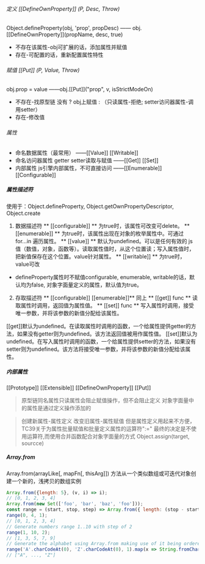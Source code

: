 ###### 定义 [[DefineOwnProperty]] (P, Desc, Throw)
Object.defineProperty(obj, 'prop', propDesc) —— obj.[[DefineOwnProperty]](propName, desc, true)
- 不存在该属性-obj可扩展的话，添加属性并赋值
- 存在-可配置的话，重新配置属性特性

###### 赋值  [[Put]] (P, Value, Throw)
obj.prop = value ——obj.[[Put]]("prop", v, isStrictModeOn) 
- 不存在-找原型链 没有 ? obj上赋值 : （只读属性-拒绝; setter访问器属性-调用setter）
- 存在-修改值

###### 属性
- 命名数据属性（最常用）   ——[[Value]] [[Writable]]
- 命名访问器属性 getter setter读取与赋值 ——[[Get]] [[Set]]
- 内部属性 js引擎内部属性，不可直接访问  ——[[Enumerable]] [[Configurable]]

##### 属性描述符
使用于：Object.defineProperty, Object.getOwnPropertyDescriptor, Object.create
1. 数据描述符
  ** [[configurable]] ** 为true时，该属性可改变可delete。
  ** [[enumerable]] ** 为true时，该属性出现在对象的枚举属性中。可通过for...in 遍历属性。 
  ** [[value]] ** 默认为undefined。可以是任何有效的 js 值（数值，对象，函数等）。读取属性值时，从这个位置读；写入属性值时，把新值保存在这个位置。value针对属性。
  ** [[writable]] ** 为true时，value可改
  * defineProperty属性时不赋值configurable, enumerable, writable的话，默认均为false, 对象字面量定义的属性，默认值为true。
2. 存取描述符
  ** [[configurable]] [[enumerable]]** 同上
  ** [[get]] func ** 读取属性时调用，返回值为属性值。
  ** [[set]] func ** 写入属性时调用，接受唯一参数，并将该参数的新值分配给该属性。

[[get]]默认为undefined。在读取属性时调用的函数，一个给属性提供getter的方法，如果没有getter则为undefined。该方法返回值被用作属性值。
[[set]]默认为undefined。在写入属性时调用的函数，一个给属性提供setter的方法，如果没有setter则为undefined。该方法将接受唯一参数，并将该参数的新值分配给该属性。


##### 内部属性
[[Prototype]] [[Extensible]] [[DefineOwnProperty]] [[Put]]

> 原型链同名属性只读属性会阻止赋值操作，但不会阻止定义
> 对象字面量中的属性是通过定义操作添加的

> 创建新属性-属性定义   改变旧属性-属性赋值
但是属性定义用起来不方便，TC39关于为属性批量赋值和批量定义属性的运算符":="
最终的决定是不使用运算符,而使用合并函数配合对象字面量的方式
Object.assign(target, sourcce)


##### Array.from 
Array.from(arrayLike[, mapFn[, thisArg]])
方法从一个类似数组或可迭代对象创建一个新的，浅拷贝的数组实例
```javascript
Array.from({length: 5}, (v, i) => i);
// [0, 1, 2, 3, 4] 
Array.from(new Set(['foo', 'bar', 'baz', 'foo']));
const range = (start, stop, step) => Array.from({ length: (stop - start) / step + 1}, (_, i) => start + (i * step)); 
range(0, 4, 1);
// [0, 1, 2, 3, 4]
// Generate numbers range 1..10 with step of 2
range(1, 10, 2);
// [1, 3, 5, 7, 9]
// Generate the alphabet using Array.from making use of it being ordered as a sequence
range('A'.charCodeAt(0), 'Z'.charCodeAt(0), 1).map(x => String.fromCharCode(x));
// ["A", ..., "Z"]
```



